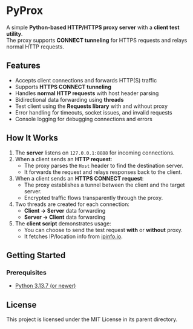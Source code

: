 # PyProx
A simple **Python-based HTTP/HTTPS proxy server** with a **client test utility**.  
The proxy supports **CONNECT tunneling** for HTTPS requests and relays normal HTTP requests.  

## Features

* Accepts client connections and forwards HTTP(S) traffic  
* Supports **HTTPS CONNECT tunneling**  
* Handles **normal HTTP requests** with host header parsing  
* Bidirectional data forwarding using **threads**  
* Test client using the **Requests library** with and without proxy  
* Error handling for timeouts, socket issues, and invalid requests  
* Console logging for debugging connections and errors  

## How It Works

1. The **server** listens on `127.0.0.1:8888` for incoming connections.  
2. When a client sends an **HTTP request**:  
   * The proxy parses the `Host` header to find the destination server.  
   * It forwards the request and relays responses back to the client.  
3. When a client sends an **HTTPS CONNECT request**:  
   * The proxy establishes a tunnel between the client and the target server.  
   * Encrypted traffic flows transparently through the proxy.  
4. Two threads are created for each connection:  
   * **Client → Server** data forwarding  
   * **Server → Client** data forwarding  
5. The **client script** demonstrates usage:  
   * You can choose to send the test request **with** or **without** proxy.  
   * It fetches IP/location info from [ipinfo.io](https://ipinfo.io).    

## Getting Started

### Prerequisites

* [Python 3.13.7 (or newer)](https://www.python.org/downloads)

## License

This project is licensed under the MIT License in its parent directory.
